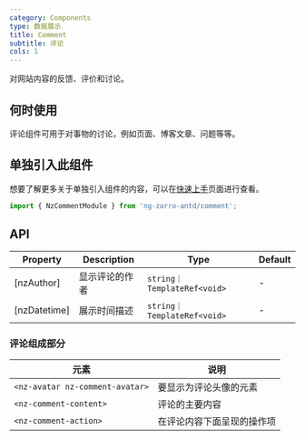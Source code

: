```yaml
---
category: Components
type: 数据展示
title: Comment
subtitle: 评论
cols: 1
---
```


对网站内容的反馈、评价和讨论。

## 何时使用

评论组件可用于对事物的讨论，例如页面、博客文章、问题等等。

## 单独引入此组件

想要了解更多关于单独引入组件的内容，可以在[快速上手](/docs/getting-started/zh#单独引入某个组件)页面进行查看。

```ts
import { NzCommentModule } from 'ng-zorro-antd/comment';
```

## API

| Property | Description | Type | Default |
| -------- | ----------- | ---- | ------- |
| [nzAuthor] | 显示评论的作者 | `string｜TemplateRef<void>` | - |
| [nzDatetime] | 展示时间描述 | `string｜TemplateRef<void>` | - |

### 评论组成部分
| 元素 | 说明 |
| ----- | ----------- |
| `<nz-avatar nz-comment-avatar>` | 要显示为评论头像的元素 |
| `<nz-comment-content>` | 评论的主要内容 |
| `<nz-comment-action>` | 在评论内容下面呈现的操作项 |